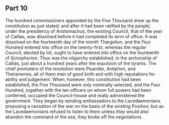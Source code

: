 ## Part 10

The hundred commissioners appointed by the Five Thousand drew up the constitution as just stated; and after it had been ratified by the people, under the presidency of Aristomachus, the existing Council, that of the year of Callias, was dissolved before it had completed its term of office.
It was dissolved on the fourteenth day of the month Thargelion, and the Four Hundred entered into office on the twenty-first; whereas the regular Council, elected by lot, ought to have entered into office on the fourteenth of Scirophorion.
Thus was the oligarchy established, in the archonship of Callias, just about a hundred years after the expulsion of the tyrants.
The chief promoters of the revolution were Pisander, Antiphon, and Theramenes, all of them men of good birth and with high reputations for ability and judgement.
When, however, this constitution had been established, the Five Thousand were only nominally selected, and the Four Hundred, together with the ten officers on whom full powers had been conferred, occupied the Council-house and really administered the government.
They began by sending ambassadors to the Lacedaemonians proposing a cessation of the war on the basis of the existing Position; but as the Lacedaemonians refused to listen to them unless they would also abandon the command of the sea, they broke off the negotiations.

